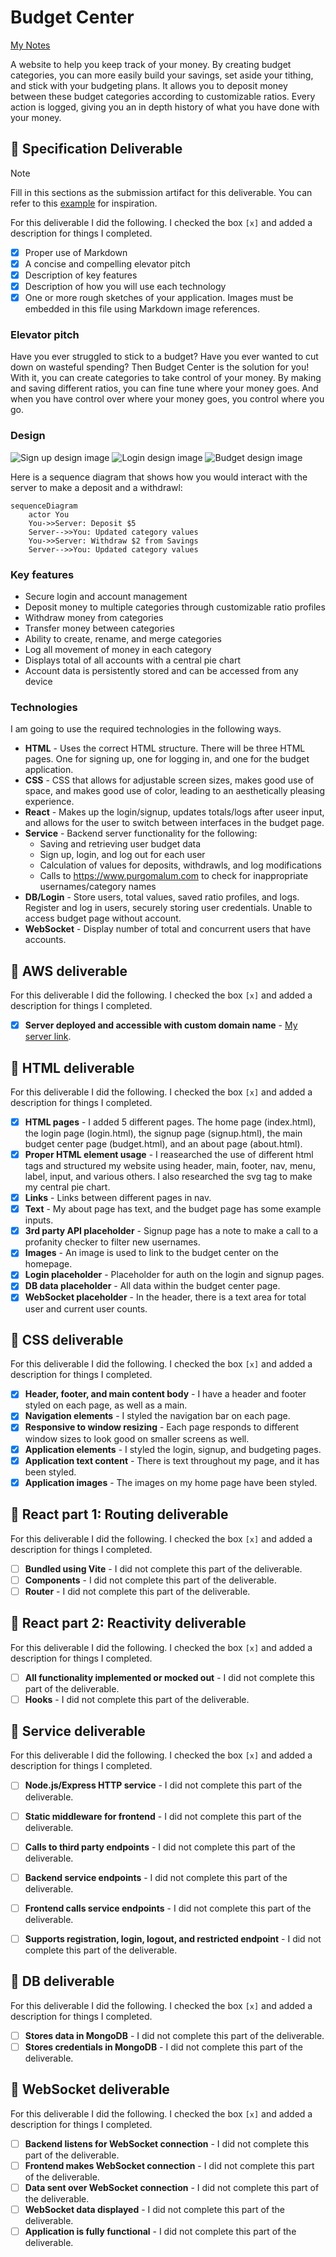 # Budget Center

[My Notes](notes.md)

A website to help you keep track of your money. By creating budget categories, you can more easily build your savings, set aside your tithing, and stick with your budgeting plans. It allows you to deposit money between these budget categories according to customizable ratios. Every action is logged, giving you an in depth history of what you have done with your money.

## 🚀 Specification Deliverable

> [!NOTE]
>  Fill in this sections as the submission artifact for this deliverable. You can refer to this [example](https://github.com/webprogramming260/startup-example/blob/main/README.md) for inspiration.

For this deliverable I did the following. I checked the box `[x]` and added a description for things I completed.

- [x] Proper use of Markdown
- [x] A concise and compelling elevator pitch
- [x] Description of key features
- [x] Description of how you will use each technology
- [x] One or more rough sketches of your application. Images must be embedded in this file using Markdown image references.

### Elevator pitch

Have you ever struggled to stick to a budget? Have you ever wanted to cut down on wasteful spending? Then Budget Center is the solution for you! With it, you can create categories to take control of your money. By making and saving different ratios, you can fine tune where your money goes. And when you have control over where your money goes, you control where you go.

### Design

![Sign up design image](./images/SignUp.png)
![Login design image](./images/Login.png)
![Budget design image](./images/Budget.JPG)

Here is a sequence diagram that shows how you would interact with the server to make a deposit and a withdrawl:

```mermaid
sequenceDiagram
    actor You
    You->>Server: Deposit $5
    Server-->>You: Updated category values
    You->>Server: Withdraw $2 from Savings
    Server-->>You: Updated category values
```

### Key features

- Secure login and account management
- Deposit money to multiple categories through customizable ratio profiles
- Withdraw money from categories
- Transfer money between categories
- Ability to create, rename, and merge categories
- Log all movement of money in each category
- Displays total of all accounts with a central pie chart
- Account data is persistently stored and can be accessed from any device

### Technologies

I am going to use the required technologies in the following ways.

- **HTML** - Uses the correct HTML structure. There will be three HTML pages. One for signing up, one for logging in, and one for the budget application.
- **CSS** - CSS that allows for adjustable screen sizes, makes good use of space, and makes good use of color, leading to an aesthetically pleasing experience.
- **React** - Makes up the login/signup, updates totals/logs after useer input, and allows for the user to switch between interfaces in the budget page.
- **Service** - Backend server functionality for the following:
  - Saving and retrieving user budget data
  - Sign up, login, and log out for each user
  - Calculation of values for deposits, withdrawls, and log modifications
  - Calls to https://www.purgomalum.com to check for inappropriate usernames/category names
- **DB/Login** - Store users, total values, saved ratio profiles, and logs. Register and log in users, securely storing user credentials. Unable to access budget page without account.
- **WebSocket** - Display number of total and concurrent users that have accounts.

## 🚀 AWS deliverable

For this deliverable I did the following. I checked the box `[x]` and added a description for things I completed.

- [X] **Server deployed and accessible with custom domain name** - [My server link](https://startup.plarke.net).

## 🚀 HTML deliverable

For this deliverable I did the following. I checked the box `[x]` and added a description for things I completed.

- [X] **HTML pages** - I added 5 different pages. The home page (index.html), the login page (login.html), the signup page (signup.html), the main budget center page (budget.html), and an about page (about.html).
- [X] **Proper HTML element usage** - I reasearched the use of different html tags and structured my website using header, main, footer, nav, menu, label, input, and various others. I also researched the svg tag to make my central pie chart.
- [X] **Links** - Links between different pages in nav.
- [X] **Text** - My about page has text, and the budget page has some example inputs.
- [X] **3rd party API placeholder** - Signup page has a note to make a call to a profanity checker to filter new usernames.
- [X] **Images** - An image is used to link to the budget center on the homepage.
- [X] **Login placeholder** - Placeholder for auth on the login and signup pages.
- [X] **DB data placeholder** - All data within the budget center page.
- [X] **WebSocket placeholder** - In the header, there is a text area for total user and current user counts.

## 🚀 CSS deliverable

For this deliverable I did the following. I checked the box `[x]` and added a description for things I completed.

- [X] **Header, footer, and main content body** - I have a header and footer styled on each page, as well as a main.
- [X] **Navigation elements** - I styled the navigation bar on each page.
- [X] **Responsive to window resizing** - Each page responds to different window sizes to look good on smaller screens as well.
- [X] **Application elements** - I styled the login, signup, and budgeting pages.
- [X] **Application text content** - There is text throughout my page, and it has been styled.
- [X] **Application images** - The images on my home page have been styled.

## 🚀 React part 1: Routing deliverable

For this deliverable I did the following. I checked the box `[x]` and added a description for things I completed.

- [ ] **Bundled using Vite** - I did not complete this part of the deliverable.
- [ ] **Components** - I did not complete this part of the deliverable.
- [ ] **Router** - I did not complete this part of the deliverable.

## 🚀 React part 2: Reactivity deliverable

For this deliverable I did the following. I checked the box `[x]` and added a description for things I completed.

- [ ] **All functionality implemented or mocked out** - I did not complete this part of the deliverable.
- [ ] **Hooks** - I did not complete this part of the deliverable.

## 🚀 Service deliverable

For this deliverable I did the following. I checked the box `[x]` and added a description for things I completed.

- [ ] **Node.js/Express HTTP service** - I did not complete this part of the deliverable.
- [ ] **Static middleware for frontend** - I did not complete this part of the deliverable.
- [ ] **Calls to third party endpoints** - I did not complete this part of the deliverable.
- [ ] **Backend service endpoints** - I did not complete this part of the deliverable.
- [ ] **Frontend calls service endpoints** - I did not complete this part of the deliverable.
- [ ] **Supports registration, login, logout, and restricted endpoint** - I did not complete this part of the deliverable.


## 🚀 DB deliverable

For this deliverable I did the following. I checked the box `[x]` and added a description for things I completed.

- [ ] **Stores data in MongoDB** - I did not complete this part of the deliverable.
- [ ] **Stores credentials in MongoDB** - I did not complete this part of the deliverable.

## 🚀 WebSocket deliverable

For this deliverable I did the following. I checked the box `[x]` and added a description for things I completed.

- [ ] **Backend listens for WebSocket connection** - I did not complete this part of the deliverable.
- [ ] **Frontend makes WebSocket connection** - I did not complete this part of the deliverable.
- [ ] **Data sent over WebSocket connection** - I did not complete this part of the deliverable.
- [ ] **WebSocket data displayed** - I did not complete this part of the deliverable.
- [ ] **Application is fully functional** - I did not complete this part of the deliverable.
